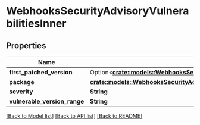# WebhooksSecurityAdvisoryVulnerabilitiesInner

## Properties

Name | Type | Description | Notes
------------ | ------------- | ------------- | -------------
**first_patched_version** | Option<[**crate::models::WebhooksSecurityAdvisoryVulnerabilitiesInnerFirstPatchedVersion**](webhooks_security_advisory_vulnerabilities_inner_first_patched_version.md)> |  | 
**package** | [**crate::models::WebhooksSecurityAdvisoryVulnerabilitiesInnerPackage**](webhooks_security_advisory_vulnerabilities_inner_package.md) |  | 
**severity** | **String** |  | 
**vulnerable_version_range** | **String** |  | 

[[Back to Model list]](../README.md#documentation-for-models) [[Back to API list]](../README.md#documentation-for-api-endpoints) [[Back to README]](../README.md)


